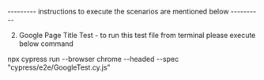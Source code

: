 ---------  instructions to execute the scenarios are mentioned below ----------


2. Google Page Title Test - to run this test file from terminal please execute below command

npx cypress run --browser chrome --headed --spec  "cypress/e2e/GoogleTest.cy.js"

